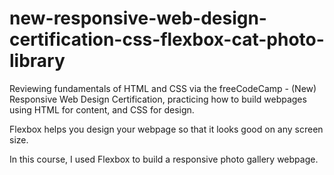 # new-responsive-web-design-certification-css-flexbox-cat-photo-library

Reviewing fundamentals of HTML and CSS via the freeCodeCamp - (New) Responsive Web Design Certification, practicing how to build webpages using HTML for content, and CSS for design.

Flexbox helps you design your webpage so that it looks good on any screen size.

In this course, I used Flexbox to build a responsive photo gallery webpage.

